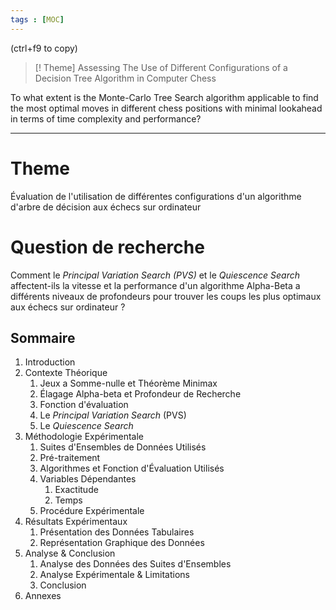```yaml
---
tags : [MOC]
---
```

(ctrl+f9 to copy)
> [! Theme]
>Assessing The Use of Different Configurations of a Decision Tree Algorithm in Computer Chess

To what extent is the Monte-Carlo Tree Search algorithm applicable to find the most optimal moves in different chess positions with minimal lookahead in terms of time complexity and performance?

---
# Theme
Évaluation de l'utilisation de différentes configurations d'un algorithme d'arbre de décision aux échecs sur ordinateur

# Question de recherche
Comment le *Principal Variation Search (PVS)* et le *Quiescence Search* affectent-ils la vitesse et la performance d'un algorithme Alpha-Beta a différents niveaux de profondeurs pour trouver les coups les plus optimaux aux échecs sur ordinateur ?
## Sommaire

1. Introduction
2. Contexte Théorique
	1. Jeux a Somme-nulle et Théorème Minimax
	2. Élagage Alpha-beta et Profondeur de Recherche
	3. Fonction d'évaluation
	4. Le *Principal Variation Search* (PVS)
	5. Le *Quiescence Search*
3. Méthodologie Expérimentale
	1. Suites d'Ensembles de Données Utilisés
	2. Pré-traitement
	3. Algorithmes et Fonction d'Évaluation Utilisés
	4. Variables Dépendantes
		1. Exactitude
		2. Temps
	5. Procédure Expérimentale
4. Résultats Expérimentaux
	1. Présentation des Données Tabulaires
	2. Représentation Graphique des Données
5. Analyse & Conclusion
	1. Analyse des Données des Suites d'Ensembles
	2. Analyse Expérimentale & Limitations
	3. Conclusion
6. Annexes
